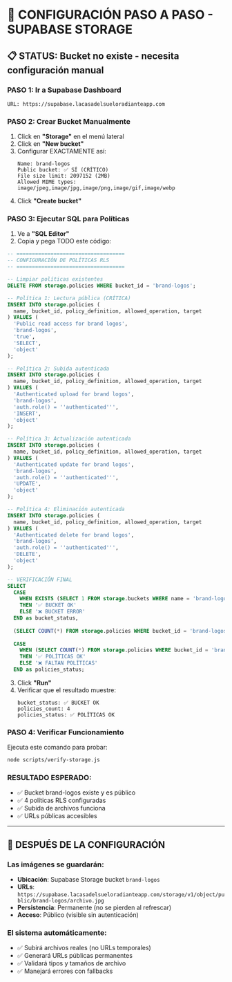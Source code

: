 # 🎯 CONFIGURACIÓN PASO A PASO - SUPABASE STORAGE

## 📋 **STATUS**: Bucket no existe - necesita configuración manual

### **PASO 1: Ir a Supabase Dashboard**
```
URL: https://supabase.lacasadelsueloradianteapp.com
```

### **PASO 2: Crear Bucket Manualmente**
1. Click en **"Storage"** en el menú lateral
2. Click en **"New bucket"**
3. Configurar EXACTAMENTE así:
   ```
   Name: brand-logos
   Public bucket: ✅ SÍ (CRÍTICO)
   File size limit: 2097152 (2MB)
   Allowed MIME types: image/jpeg,image/jpg,image/png,image/gif,image/webp
   ```
4. Click **"Create bucket"**

### **PASO 3: Ejecutar SQL para Políticas**
1. Ve a **"SQL Editor"** 
2. Copia y pega TODO este código:

```sql
-- ===================================
-- CONFIGURACIÓN DE POLÍTICAS RLS
-- ===================================

-- Limpiar políticas existentes
DELETE FROM storage.policies WHERE bucket_id = 'brand-logos';

-- Política 1: Lectura pública (CRÍTICA)
INSERT INTO storage.policies (
  name, bucket_id, policy_definition, allowed_operation, target
) VALUES (
  'Public read access for brand logos',
  'brand-logos',
  'true',
  'SELECT',
  'object'
);

-- Política 2: Subida autenticada  
INSERT INTO storage.policies (
  name, bucket_id, policy_definition, allowed_operation, target
) VALUES (
  'Authenticated upload for brand logos',
  'brand-logos',
  'auth.role() = ''authenticated''',
  'INSERT', 
  'object'
);

-- Política 3: Actualización autenticada
INSERT INTO storage.policies (
  name, bucket_id, policy_definition, allowed_operation, target
) VALUES (
  'Authenticated update for brand logos',
  'brand-logos',
  'auth.role() = ''authenticated''',
  'UPDATE',
  'object'
);

-- Política 4: Eliminación autenticada
INSERT INTO storage.policies (
  name, bucket_id, policy_definition, allowed_operation, target  
) VALUES (
  'Authenticated delete for brand logos',
  'brand-logos',
  'auth.role() = ''authenticated''',
  'DELETE',
  'object'
);

-- VERIFICACIÓN FINAL
SELECT 
  CASE 
    WHEN EXISTS (SELECT 1 FROM storage.buckets WHERE name = 'brand-logos' AND public = true)
    THEN '✅ BUCKET OK'
    ELSE '❌ BUCKET ERROR'
  END as bucket_status,
  
  (SELECT COUNT(*) FROM storage.policies WHERE bucket_id = 'brand-logos') as policies_count,
  
  CASE 
    WHEN (SELECT COUNT(*) FROM storage.policies WHERE bucket_id = 'brand-logos') >= 4
    THEN '✅ POLÍTICAS OK' 
    ELSE '❌ FALTAN POLÍTICAS'
  END as policies_status;
```

3. Click **"Run"**
4. Verificar que el resultado muestre:
   ```
   bucket_status: ✅ BUCKET OK
   policies_count: 4
   policies_status: ✅ POLÍTICAS OK
   ```

### **PASO 4: Verificar Funcionamiento**
Ejecuta este comando para probar:
```bash
node scripts/verify-storage.js
```

### **RESULTADO ESPERADO:**
- ✅ Bucket brand-logos existe y es público
- ✅ 4 políticas RLS configuradas
- ✅ Subida de archivos funciona
- ✅ URLs públicas accesibles

---

## 🔧 **DESPUÉS DE LA CONFIGURACIÓN**

### **Las imágenes se guardarán:**
- **Ubicación**: Supabase Storage bucket `brand-logos`
- **URLs**: `https://supabase.lacasadelsueloradianteapp.com/storage/v1/object/public/brand-logos/archivo.jpg`
- **Persistencia**: Permanente (no se pierden al refrescar)
- **Acceso**: Público (visible sin autenticación)

### **El sistema automáticamente:**
- ✅ Subirá archivos reales (no URLs temporales)
- ✅ Generará URLs públicas permanentes  
- ✅ Validará tipos y tamaños de archivo
- ✅ Manejará errores con fallbacks